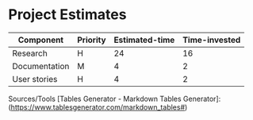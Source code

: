 # Project Estimates

| Component     	| Priority 	| Estimated-time 	| Time-invested 	| 
|---------------	|----------	|----------------	|---------------	|
| Research      	| H        	|      24          	|      16         	| 
| Documentation 	| M        	|       4        	|       2        	|
| User stories  	| H        	|       4          	|       2         	| 



Sources/Tools
[Tables Generator - Markdown Tables Generator]:(https://www.tablesgenerator.com/markdown_tables#)